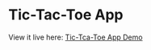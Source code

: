 # Tic-Tac-Toe App

View it live here: [Tic-Tca-Toe App Demo](https://vivekphadol07.github.io/tic-tac-toe/)

